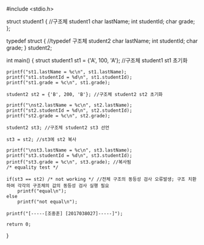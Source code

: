 #include <stdio.h>

struct student1 { //구조체 student1
    char lastName;
    int studentId;
    char grade;
};

typedef struct { //typedef 구조체 student2
    char lastName;
    int studentId;
    char grade;
} student2;

int main() {
    struct student1 st1 = {'A', 100, 'A'}; //구조체 student1 st1 초기화

    printf("st1.lastName = %c\n", st1.lastName);
    printf("st1.studentId = %d\n", st1.studentId);
    printf("st1.grade = %c\n", st1.grade);

    student2 st2 = {'B', 200, 'B'}; //구조체 student2 st2 초기화

    printf("\nst2.lastName = %c\n", st2.lastName);
    printf("st2.studentId = %d\n", st2.studentId);
    printf("st2.grade = %c\n", st2.grade);

    student2 st3; //구조체 student2 st3 선언

    st3 = st2; //st3에 st2 복사

    printf("\nst3.lastName = %c\n", st3.lastName);
    printf("st3.studentId = %d\n", st3.studentId);
    printf("st3.grade = %c\n", st3.grade); //복사됨
    /* equality test */

    if(st3 == st2) /* not working */ //전체 구조의 동등성 검사 오류발생; 구조 치환 하여 각각의 구조체의 값의 동등성 검사 실행 필요
        printf("equal\n");
    else
        printf("not equal\n"); 

    printf("[-----[조중훈] [2017038027]-----]");

    return 0;
}
